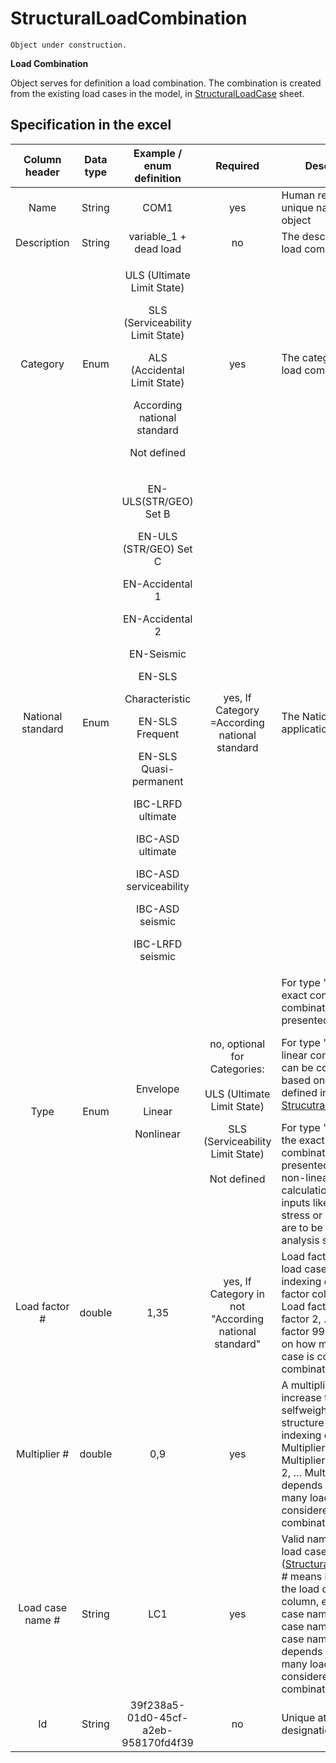 # StructuralLoadCombination

```{warning}
Object under construction.
```

**Load Combination**

Object serves for definition a load combination. The combination is created from the existing load cases in the model, in [StructuralLoadCase](structuralloadcase.md) sheet.

## Specification in the excel

| Column header| Data type | Example / enum definition | Required | Description |
| :---------------------------: | :--------------: | :-------------------------------------------------------------------------------------------------------------------------------------------------------------------------------------------------------------------------------------------------------------------------------------------------------------------------------------------------------------------------------------------------------------------: | :-------------------------------------------------------------------------------------------------------------------------------------------: | -------------------------------------------------------------------------------------------------------------------------------------------------------------------------------------------------------------------------------------------------------------------------------------------------------------------------------------------------------------------------------------------------------------------------------------------------------- |
|              Name             |      String      |                                                                                                                                                                                                          COM1                                                                                                                                                                                                         |                                                                      yes                                                                      | Human readable unique name of the object                                                                                                                                                                                                                                                                                                                                                                                                                 |
|          Description          |      String      |                                                                                                                                                                                                variable\_1 + dead load                                                                                                                                                                                                |                                                                       no                                                                      | The description of the load combination                                                                                                                                                                                                                                                                                                                                                                                                                  |
|            Category           |       Enum       |                                                                                                              <p>ULS (Ultimate Limit State)</p><p></p><p>SLS (Serviceability Limit State)</p><p></p><p>ALS (Accidental Limit State)</p><p></p><p>According national standard</p><p></p><p>Not defined</p>                                                                                                              |                                                                      yes                                                                      | The category of the load combination                                                                                                                                                                                                                                                                                                                                                                                                                     |
|       National standard       |       Enum       | <p>EN-ULS(STR/GEO) Set B</p><p></p><p>EN-ULS (STR/GEO) Set C</p><p></p><p>EN-Accidental 1</p><p></p><p>EN-Accidental 2</p><p></p><p>EN-Seismic<br></p><p>EN-SLS</p><p>Characteristic</p><p></p><p>EN-SLS Frequent</p><p></p><p>EN-SLS Quasi-permanent</p><p></p><p>IBC-LRFD ultimate</p><p></p><p>IBC-ASD ultimate</p><p></p><p>IBC-ASD serviceability</p><p></p><p>IBC-ASD seismic</p><p></p><p>IBC-LRFD seismic</p> |                                                 yes, If Category =According national standard                                                 | The National code application                                                                                                                                                                                                                                                                                                                                                                                                                            |
|              Type             |       Enum       |                                                                                                                                                                                            <p>Envelope<br></p><p>Linear<br></p><p>Nonlinear                                     | <p>no, optional for Categories:<br><br>ULS (Ultimate Limit State)</p><p></p><p>SLS (Serviceability Limit State)<br><br>Not defined</p><p></p> | For type 'linear', the exact content of the combination is presented.</p><p></p><p>For type 'envelope', linear combinations can be composed based on relations defined in [StrucutralLoadGroup](structuralloadgroup.md).</p>For type 'nonlinear', the exact content of combination is presented. Used for non-linear calculations. Other inputs like initial stress or deformation are to be set in analysis software. |
|         Load factor #         |      double      |                                                                                                                                                                                                          1,35                                                                                                                                                                                                         |                                             yes, If Category in not "According national standard"                                             | Load factor of the load case. # means indexing of the Load factor column, e.g. Load factor 1, Load factor 2, … Load factor 99. It depends on how many load case is considered in combination.                                                                                                                                                                                                                                                            |
|          Multiplier #         |      double      |                                                                                                                                                                                                          0,9                                                                                                                                                                                                          |                                                                      yes                                                                      | A multiplier for e.g. increase the selfweight of the structure . # means indexing of the Multiplier column, e.g. Multiplier 1, Multiplier 2, … Multiplier 99. It depends on how many load case is considered in combination.                                                                                                                                                                                                                             |
|        Load case name #       |      String      |                                                                                                                                                                                                          LC1                                                                                                                                                                                                          |                                                                      yes                                                                      | Valid name of the load case ([StructuralLoadCase](structuralloadcase.md)). # means indexing of the load case name column, e.g. Load case name 1, Load case name 2, … load case name 99. It depends on how many load case is considered in combination.                                                                                                                                                                                         |
|               Id              |      String      |                                                                                                                                                                                          39f238a5-01d0-45cf-a2eb-958170fd4f39                                                                                                                                                                                         |                                                                       no                                                                      | Unique attribute designation                                                                                                                                                                                                                                                                                                                                                                                                                             |
